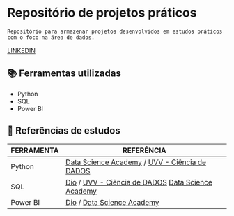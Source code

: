 
# Repositório de projetos práticos
```
Repositório para armazenar projetos desenvolvidos em estudos práticos com o foco na área de dados. 
```


[LINKEDIN](https://www.linkedin.com/in/victor-ribeiro-b5039730b/)

## 📚 Ferramentas utilizadas 

- Python 
- SQL
- Power BI

## 🔎 Referências de estudos
| FERRAMENTA | REFERÊNCIA |
|------------ | ----------|
|Python | [Data Science Academy](https://www.datascienceacademy.com.br/) / [UVV - Ciência de DADOS](https://uvv.br/ead/graduacao/ciencia-de-dados/) |
| SQL | [Dio](dio.me) / [UVV - Ciência de DADOS](https://uvv.br/ead/graduacao/ciencia-de-dados/) [Data Science Academy](https://www.datascienceacademy.com.br/)|
| Power BI | [Dio](dio.me) / [Data Science Academy](https://www.datascienceacademy.com.br/)|
